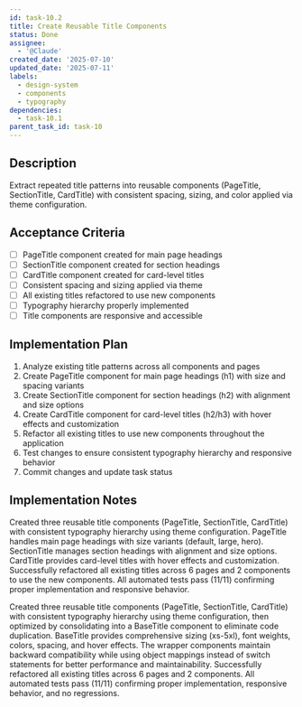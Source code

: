 ```yaml
---
id: task-10.2
title: Create Reusable Title Components
status: Done
assignee:
  - '@Claude'
created_date: '2025-07-10'
updated_date: '2025-07-11'
labels:
  - design-system
  - components
  - typography
dependencies:
  - task-10.1
parent_task_id: task-10
---
```


## Description

Extract repeated title patterns into reusable components (PageTitle, SectionTitle, CardTitle) with consistent spacing, sizing, and color applied via theme configuration.

## Acceptance Criteria

- [ ] PageTitle component created for main page headings
- [ ] SectionTitle component created for section headings
- [ ] CardTitle component created for card-level titles
- [ ] Consistent spacing and sizing applied via theme
- [ ] All existing titles refactored to use new components
- [ ] Typography hierarchy properly implemented
- [ ] Title components are responsive and accessible

## Implementation Plan

1. Analyze existing title patterns across all components and pages
2. Create PageTitle component for main page headings (h1) with size and spacing variants
3. Create SectionTitle component for section headings (h2) with alignment and size options
4. Create CardTitle component for card-level titles (h2/h3) with hover effects and customization
5. Refactor all existing titles to use new components throughout the application
6. Test changes to ensure consistent typography hierarchy and responsive behavior
7. Commit changes and update task status

## Implementation Notes

Created three reusable title components (PageTitle, SectionTitle, CardTitle) with consistent typography hierarchy using theme configuration. PageTitle handles main page headings with size variants (default, large, hero). SectionTitle manages section headings with alignment and size options. CardTitle provides card-level titles with hover effects and customization. Successfully refactored all existing titles across 6 pages and 2 components to use the new components. All automated tests pass (11/11) confirming proper implementation and responsive behavior.

Created three reusable title components (PageTitle, SectionTitle, CardTitle) with consistent typography hierarchy using theme configuration, then optimized by consolidating into a BaseTitle component to eliminate code duplication. BaseTitle provides comprehensive sizing (xs-5xl), font weights, colors, spacing, and hover effects. The wrapper components maintain backward compatibility while using object mappings instead of switch statements for better performance and maintainability. Successfully refactored all existing titles across 6 pages and 2 components. All automated tests pass (11/11) confirming proper implementation, responsive behavior, and no regressions.
